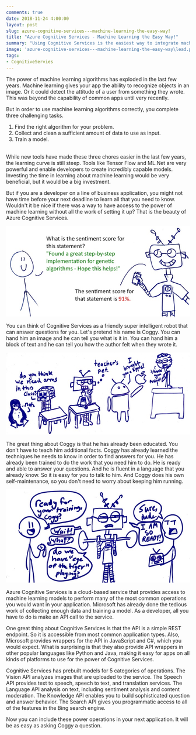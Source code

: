 ```yaml
---
comments: true
date: 2018-11-24 4:00:00
layout: post
slug: azure-cognitive-services---machine-learning-the-easy-way!
title: "Azure Cognitive Services - Machine Learning the Easy Way!"
summary: "Using Cognitive Services is the easiest way to integrate machine learning into your project. "
image: 'azure-cognitive-services---machine-learning-the-easy-way\lead.png' 
tags:
- CognitiveServies
---
```



The power of machine learning algorithms has exploded in the last few years. Machine learning gives your app the ability to recognize objects in an image. Or it could detect the attitude of a user from something they wrote. This was beyond the capability of common apps until very recently. 

But in order to use machine learning algorithms correctly, you complete three challenging tasks. 

1. Find the right algorithm for your problem.
2. Collect and clean a sufficient amount of data to use as input.
3. Train a model. 

<br/>
While new tools have made these three chores easier in the last few years, the learning curve is still steep. Tools like Tensor Flow and ML.Net are very powerful and enable developers to create incredibly capable models. Investing the time in learning about machine learning would be very beneficial, but it would be a big investment. 

But if you are a developer on a line of business application, you might not have time before your next deadline to learn all that you need to know. Wouldn't it be nice if there was a way to have access to the power of machine learning without all the work of setting it up? That is the beauty of Azure Cognitive Services.

[![](/img/posts/azure-cognitive-services---machine-learning-the-easy-way/CoggyRequestResponseSpeech.jpg)](/img/posts/azure-cognitive-services---machine-learning-the-easy-way/CoggyRequestResponseSpeech.jpg)

You can think of Cognitive Services as a friendly super intelligent robot that can answer questions for you. Let's pretend his name is Coggy. You can hand him an image and he can tell you what is it in. You can hand him a block of text and he can tell you how the author felt when they wrote it. 

[![](/img/posts/azure-cognitive-services---machine-learning-the-easy-way/CoggyLearning.jpg)](/img/posts/azure-cognitive-services---machine-learning-the-easy-way/CoggyLearning.jpg)

The great thing about Coggy is that he has already been educated. You don't have to teach him additional facts. Coggy has already learned the techniques he needs to know in order to find answers for you. He has already been trained to do the work that you need him to do. He is ready and able to answer your questions. And he is fluent in a language that you already know. So it is easy for you to talk to him. And Coggy does his own self-maintenance, so you don't need to worry about keeping him running.

[![](/img/posts/azure-cognitive-services---machine-learning-the-easy-way/CoggyTraining.jpg)](/img/posts/azure-cognitive-services---machine-learning-the-easy-way/CoggyTraining.jpg)

Azure Cognitive Services is a cloud-based service that provides access to machine learning models to perform many of the most common operations you would want in your application. Microsoft has already done the tedious work of collecting enough data and training a model. As a developer, all you have to do is make an API call to the service. 

One great thing about Cognitive Services is that the API is a simple REST endpoint. So it is accessible from most common application types. Also, Microsoft provides wrappers for the API in JavaScript and C#, which you would expect. What is surprising is that they also provide API wrappers in other popular languages like Python and Java, making it easy for apps on all kinds of platforms to use for the power of Cognitive Services. 

Cognitive Services has prebuilt models for 5 categories of operations. The Vision API analyzes images that are uploaded to the service. The Speech API provides text to speech, speech to text, and translation services. The Language API analysis on text, including sentiment analysis and content moderation. The Knowledge API enables you to build sophisticated question and answer behavior. The Search API gives you programmatic access to all of the features in the Bing search engine.

Now you can include these power operations in your next application. It will be as easy as asking Coggy a question.

